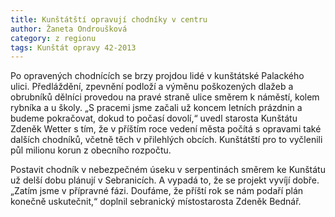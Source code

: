```yaml
---
title: Kunštátští opravují chodníky v centru
author: Žaneta Ondroušková
category: z regionu
tags: Kunštát opravy 42-2013
---
```


Po opravených chodnících se brzy projdou lidé v kunštátské Palackého ulici. Předláždění, zpevnění podloží a výměnu poškozených dlažeb a obrubníků dělníci provedou na pravé straně ulice směrem k náměstí, kolem rybníka a u školy. „S pracemi jsme začali už koncem letních prázdnin a budeme pokračovat, dokud to počasí dovolí,“ uvedl starosta Kunštátu Zdeněk Wetter s tím, že v příštím roce vedení města počítá s opravami také dalších chodníků, včetně těch v přilehlých obcích. Kunštátští pro to vyčlenili půl milionu korun z obecního rozpočtu. 

Postavit chodník v nebezpečném úseku v serpentinách směrem ke Kunštátu už delší dobu plánují v Sebranicích. A vypadá to, že se projekt vyvíjí dobře. „Zatím jsme v přípravné fázi. Doufáme, že příští rok se nám podaří plán konečně uskutečnit,“ doplnil sebranický místostarosta Zdeněk Bednář.